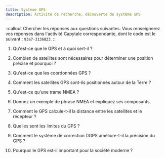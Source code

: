 ```yaml
---
title: Système GPS
description: Activité de recherche, découverte du système GPS
---
```


::callout
Chercher les réponses aux questions suivantes. Vous renseignerez vos réponses dans l'activité Capytale correspondante, dont le code est le suivant : `93a7-3136823`.
::

1. Qu'est-ce que le GPS et à quoi sert-il ?

2. Combien de satellites sont nécessaires pour déterminer une position précise et pourquoi ?

3. Qu'est-ce que les coordonnées GPS ?

4. Comment les satellites GPS sont-ils positionnés autour de la Terre ?

5. Qu'est-ce qu'une trame NMEA ?

6. Donnez un exemple de phrase NMEA et expliquez ses composants.

7. Comment le GPS calcule-t-il la distance entre les satellites et le récepteur ?

8. Quelles sont les limites du GPS ?

9. Comment le système de correction DGPS améliore-t-il la précision du GPS ?

10. Pourquoi le GPS est-il important pour la société moderne ?
